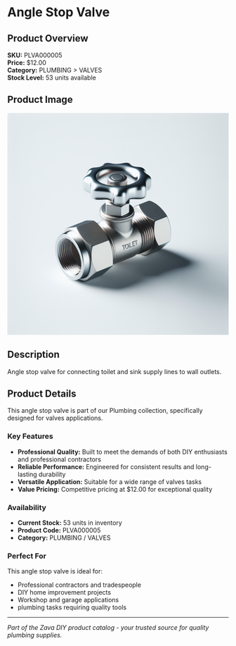 # Angle Stop Valve

## Product Overview

**SKU:** PLVA000005  
**Price:** $12.00  
**Category:** PLUMBING > VALVES  
**Stock Level:** 53 units available  

## Product Image

![Angle Stop Valve](https://raw.githubusercontent.com/microsoft/ai-tour-26-zava-diy-dataset-plus-mcp/refs/heads/main/images/plumbing_valves_angle_stop_valve_20250620_212732.png)

## Description

Angle stop valve for connecting toilet and sink supply lines to wall outlets.

## Product Details

This angle stop valve is part of our Plumbing collection, specifically designed for valves applications. 

### Key Features

- **Professional Quality:** Built to meet the demands of both DIY enthusiasts and professional contractors
- **Reliable Performance:** Engineered for consistent results and long-lasting durability
- **Versatile Application:** Suitable for a wide range of valves tasks
- **Value Pricing:** Competitive pricing at $12.00 for exceptional quality

### Availability

- **Current Stock:** 53 units in inventory
- **Product Code:** PLVA000005
- **Category:** PLUMBING / VALVES

### Perfect For

This angle stop valve is ideal for:
- Professional contractors and tradespeople
- DIY home improvement projects  
- Workshop and garage applications
- plumbing tasks requiring quality tools

---

*Part of the Zava DIY product catalog - your trusted source for quality plumbing supplies.*
